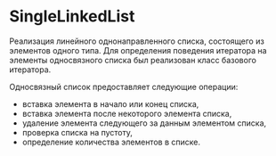 # SingleLinkedList
Реализация линейного однонаправленного списка, состоящего из элементов одного типа. Для определения поведения итератора на
элементы односвязного списка был реализован класс базового итератора.  

Односвязный список предоставляет следующие операции:
+ вставка элемента в начало или конец списка,
+ вставка элемента после некоторого элемента списка,
+ удаление элемента следующего за данным элементом списка,
+ проверка списка на пустоту,
+ определение количества элементов в списке.
